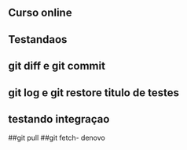 ## Curso online

## Testandaos

## git diff e git commit

## git log e git restore  titulo de testes

## testando integraçao

##git pull
##git fetch- denovo
